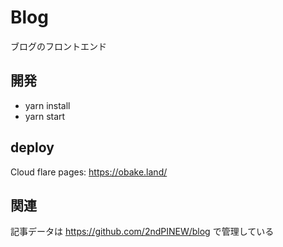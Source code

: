 # Blog

ブログのフロントエンド

## 開発

- yarn install
- yarn start

## deploy
Cloud flare pages: https://obake.land/

## 関連
記事データは https://github.com/2ndPINEW/blog で管理している
